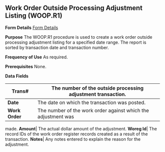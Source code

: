 ## Work Order Outside Processing Adjustment Listing (WOOP.R1)
<PageHeader />

**Form Details**
[Form Details](../WOOP-R1-1/README.md)

**Purpose**
The WOOP.R1 procedure is used to create a work order outside processing
adjustment listing for a specified date range. The report is sorted by
transaction date and transaction number.

**Frequency of Use**
As required.

**Prerequisites**
None.

**Data Fields**

| **Trans#**     | The number of the outside processing adjustment transaction.  |
| -------------- | ------------------------------------------------------------- |
| **Date**       | The date on which the transaction was posted.                 |
| **Work Order** | The number of the work order against which the adjustment was |
made.
**Amount**|  The actual dollar amount of the adjustment.
**Woreg Id**|  The record IDs of the work order register records created as a
result of the transaction.
**Notes**|  Any notes entered to explain the reason for the adjustment.

<badge text= "Version 8.10.57 " vertical="middle" />

<PageFooter />
